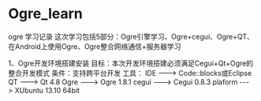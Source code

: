 Ogre_learn
============

ogre 学习记录
这次学习包括5部分：Ogre引擎学习、Ogre+cegui、Ogre+QT、在Android上使用Ogre、Ogre整合网络通信+服务器学习

1、Ogre开发环境搭建安装
	目标：本次开发环境搭建必须满足Cegui+Qt+Ogre的整合开发模式
	条件：支持跨平台开发
	工具： IDE     --->  Code::blocks或Eclipse
		  QT      --->  Qt 4.8
		  Ogre    --->  Ogre 1.8.1
		  cegui   --->  Cegui 0.8.3
		  plaform --->  XUbuntu 13.10 64bit
	
